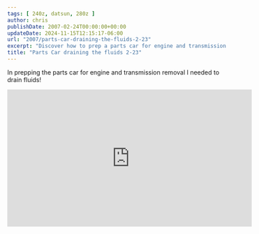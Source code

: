 ```yaml
---
tags: [ 240z, datsun, 280z ]
author: chris
publishDate: 2007-02-24T00:00:00+00:00
updateDate: 2024-11-15T12:15:17-06:00
url: "2007/parts-car-draining-the-fluids-2-23"
excerpt: "Discover how to prep a parts car for engine and transmission removal by properly draining fluids."
title: "Parts Car draining the fluids 2-23"
---
```


In prepping the parts car for engine and transmission removal I needed to drain fluids!

<iframe width="560" height="315" src="https://www.youtube.com/embed/xMh0b4KT2uo?si=fv5ogxzypUXJfKdX" title="YouTube video player" frameborder="0" allow="accelerometer; autoplay; clipboard-write; encrypted-media; gyroscope; picture-in-picture; web-share" referrerpolicy="strict-origin-when-cross-origin" allowfullscreen></iframe>
